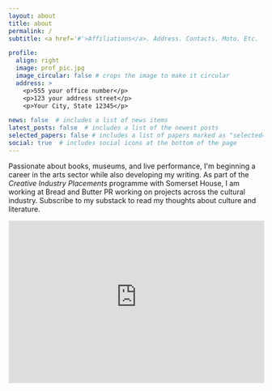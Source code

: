 ```yaml
---
layout: about
title: about
permalink: /
subtitle: <a href='#'>Affiliations</a>. Address. Contacts. Moto. Etc.

profile:
  align: right
  image: prof_pic.jpg
  image_circular: false # crops the image to make it circular
  address: >
    <p>555 your office number</p>
    <p>123 your address street</p>
    <p>Your City, State 12345</p>

news: false  # includes a list of news items
latest_posts: false  # includes a list of the newest posts
selected_papers: false # includes a list of papers marked as "selected={true}"
social: true  # includes social icons at the bottom of the page
---
```


Passionate about books, museums, and live performance, I'm beginning a career in the arts sector while also developing my writing. As part of the <i>Creative Industry Placements</i> programme with Somerset House, I am working at Bread and Butter PR working on projects across the cultural industry. Subscribe to my substack to read my thoughts about culture and literature.

<iframe src="https://luisalmonacid.substack.com/embed" width="100%" height="320" style="border:1px solid #EEE; background:white;" frameborder="0" scrolling="no"></iframe>
